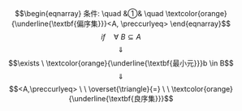 $$\begin{eqnarray}
条件: \quad
&①& \quad \textcolor{orange}{\underline{\textbf{偏序集}}}<A, \preccurlyeq>
\end{eqnarray}$$
$$if \quad \forall \ B \subseteq A$$
$$\quad \Downarrow \quad $$
$$\exists \ \textcolor{orange}{\underline{\textbf{最小元}}}b \in B$$
$$\quad \Downarrow \quad $$
$$<A,\preccurlyeq>  \ \  \overset{\triangle}{=} \ \ \textcolor{orange}{\underline{\textbf{良序集}}}$$